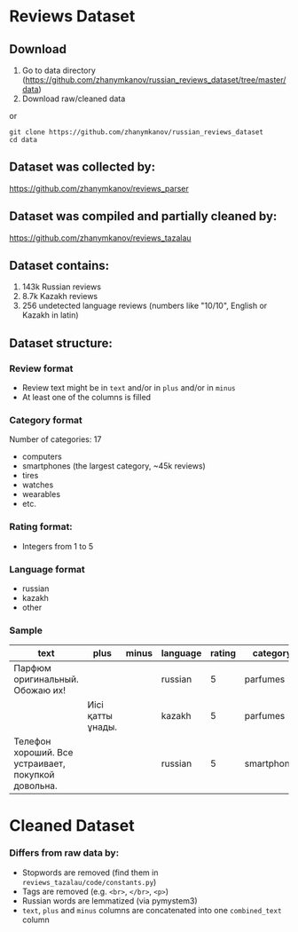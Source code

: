 # Reviews Dataset


## Download
1. Go to data directory (https://github.com/zhanymkanov/russian_reviews_dataset/tree/master/data)
2. Download raw/cleaned data

or

```
git clone https://github.com/zhanymkanov/russian_reviews_dataset
cd data
```

## Dataset was collected by: 
https://github.com/zhanymkanov/reviews_parser

## Dataset was compiled and partially cleaned by:
https://github.com/zhanymkanov/reviews_tazalau

## Dataset contains:
1. 143k Russian reviews
2. 8.7k Kazakh reviews
3. 256 undetected language reviews (numbers like "10/10", English or Kazakh in latin)

## Dataset structure:
### Review format
- Review text might be in `text` and/or in `plus` and/or in `minus`
- At least one of the columns is filled
### Category format
Number of categories: 17
- computers
- smartphones (the largest category, ~45k reviews)
- tires
- watches
- wearables
- etc.
### Rating format:
- Integers from 1 to 5
### Language format
- russian
- kazakh
- other
### Sample
| text  | plus | minus  | language | rating  | category |
| ------------- | ------------- | ------------- | ------------- | ------------- | ------------- |
| Парфюм оригинальный. Обожаю их! |  |  | russian  | 5  | parfumes  |
|  | Иісі қатты ұнады. |  | kazakh  | 5  | parfumes  |
| Телефон хороший. Все устраивает, покупкой довольна. |  |  | russian  | 5  | smartphones  |

# Cleaned Dataset 
### Differs from raw data by:
- Stopwords are removed (find them in `reviews_tazalau/code/constants.py`)
- Tags are removed (e.g. `<br>`, `</br>`, `<p>`)
- Russian words are lemmatized (via pymystem3)
- `text`, `plus` and `minus` columns are concatenated into one `combined_text` column
